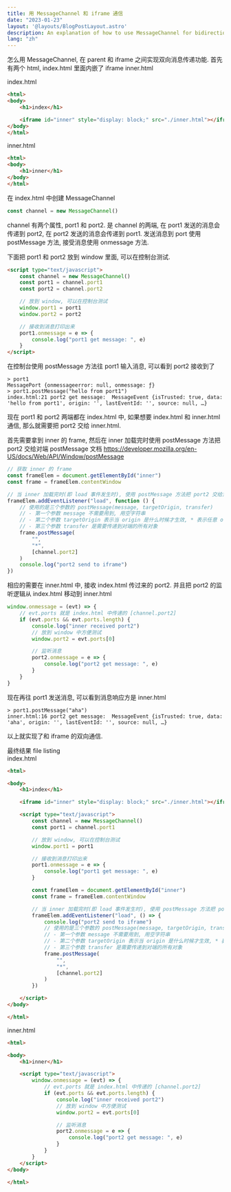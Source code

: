 ```yaml
---
title: 用 MessageChannel 和 iframe 通信
date: "2023-01-23"
layout: '@layouts/BlogPostLayout.astro'
description: An explanation of how to use MessageChannel for bidirectional communication between a parent page and an iframe, with code examples and step-by-step instructions.
lang: "zh"
---
```

怎么用 MessageChannel, 在 parent 和 iframe 之间实现双向消息传递功能.
首先有两个 html, index.html 里面内嵌了 iframe inner.html

index.html
```html
<html>
<body>
    <h1>index</h1>

    <iframe id="inner" style="display: block;" src="./inner.html"></iframe>
</body>
</html>
```

inner.html
```html
<html>
<body>
    <h1>inner</h1>
</body>
</html>
```

在 index.html 中创建 MessageChannel
```javascript
const channel = new MessageChannel()
```

channel 有两个属性, port1 和 port2. 是 channel 的两端, 在 port1 发送的消息会传递到 port2, 在 port2 发送的消息会传递到 port1.
发送消息到 port 使用 postMessage 方法, 接受消息使用 onmessage 方法. 

下面把 port1 和 port2 放到 window 里面, 可以在控制台测试.
```html
<script type="text/javascript">
    const channel = new MessageChannel()
    const port1 = channel.port1
    const port2 = channel.port2

    // 放到 window, 可以在控制台测试
    window.port1 = port1
    window.port2 = port2

    // 接收到消息打印出来
    port1.onmessage = e => {
        console.log("port1 get message: ", e)
    }
</script>
```

在控制台使用 postMessage 方法往 port1 输入消息, 可以看到 port2 接收到了
```
> port1
MessagePort {onmessageerror: null, onmessage: ƒ}
> port1.postMessage("hello from port1")
index.html:21 port2 get message:  MessageEvent {isTrusted: true, data: 'hello from port1', origin: '', lastEventId: '', source: null, …}
```

现在 port1 和 port2 两端都在 index.html 中, 如果想要 index.html 和 inner.html 通信, 那么就需要把 port2 交给 inner.html.  

首先需要拿到 inner 的 frame, 然后在 inner 加载完时使用 postMessage 方法把 port2 交给对端
postMessage 文档 https://developer.mozilla.org/en-US/docs/Web/API/Window/postMessage
```javascript
// 获取 inner 的 frame
const frameElem = document.getElementById("inner")
const frame = frameElem.contentWindow

// 当 inner 加载完时(即 load 事件发生时), 使用 postMessage 方法把 port2 交给对端
frameElem.addEventListener("load", function () {
    // 使用的是三个参数的 postMessage(message, targetOrigin, transfer)
    // - 第一个参数 message 不需要用到, 用空字符串
    // - 第二个参数 targetOrigin 表示当 origin 是什么时候才生效, * 表示任意 origin
    // - 第三个参数 transfer 是需要传递到对端的所有对象
    frame.postMessage(
        "",
        "*",
        [channel.port2]
    )
    console.log("port2 send to iframe")
})
```

相应的需要在 inner.html 中, 接收 index.html 传过来的 port2.
并且把 port2 的监听逻辑从 index.html 移动到 inner.html
```javascript
window.onmessage = (evt) => {
    // evt.ports 就是 index.html 中传递的 [channel.port2]
    if (evt.ports && evt.ports.length) {
        console.log("inner received port2")
        // 放到 window 中方便测试
        window.port2 = evt.ports[0]

        // 监听消息
        port2.onmessage = e => {
            console.log("port2 get message: ", e)
        }
    }
}
```

现在再往 port1 发送消息, 可以看到消息响应方是 inner.html
```
> port1.postMessage("aha")
inner.html:16 port2 get message:  MessageEvent {isTrusted: true, data: 'aha', origin: '', lastEventId: '', source: null, …}
```

以上就实现了和 iframe 的双向通信.

最终结果 file listing  
index.html
```html
<html>

<body>
    <h1>index</h1>

    <iframe id="inner" style="display: block;" src="./inner.html"></iframe>

    <script type="text/javascript">
        const channel = new MessageChannel()
        const port1 = channel.port1

        // 放到 window, 可以在控制台测试
        window.port1 = port1

        // 接收到消息打印出来
        port1.onmessage = e => {
            console.log("port1 get message: ", e)
        }

        const frameElem = document.getElementById("inner")
        const frame = frameElem.contentWindow

        // 当 inner 加载完时(即 load 事件发生时), 使用 postMessage 方法把 port2 交给对端
        frameElem.addEventListener("load", () => {
            console.log("port2 send to iframe")
            // 使用的是三个参数的 postMessage(message, targetOrigin, transfer)
            // - 第一个参数 message 不需要用到, 用空字符串
            // - 第二个参数 targetOrigin 表示当 origin 是什么时候才生效, * 表示任意 origin
            // - 第三个参数 transfer 是需要传递到对端的所有对象
            frame.postMessage(
                "",
                "*",
                [channel.port2]
            )
        })

    </script>
</body>

</html>
```

inner.html
```html
<html>

<body>
    <h1>inner</h1>

    <script type="text/javascript">
        window.onmessage = (evt) => {
            // evt.ports 就是 index.html 中传递的 [channel.port2]
            if (evt.ports && evt.ports.length) {
                console.log("inner received port2")
                // 放到 window 中方便测试
                window.port2 = evt.ports[0]

                // 监听消息
                port2.onmessage = e => {
                    console.log("port2 get message: ", e)
                }
            }
        }
    </script>
</body>

</html>
```
